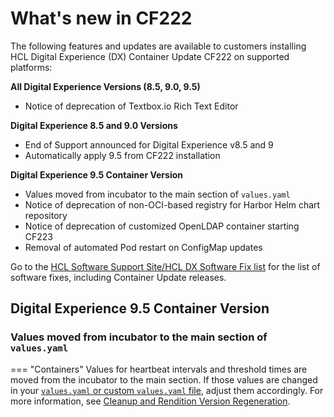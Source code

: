 # What's new in CF222

The following features and updates are available to customers installing HCL Digital Experience (DX) Container Update CF222 on supported platforms:

**All Digital Experience Versions (8.5, 9.0, 9.5)**

- Notice of deprecation of Textbox.io Rich Text Editor

**Digital Experience 8.5 and 9.0 Versions**

- End of Support announced for Digital Experience v8.5 and 9
- Automatically apply 9.5 from CF222 installation

**Digital Experience 9.5 Container Version**

- Values moved from incubator to the main section of `values.yaml`
- Notice of deprecation of non-OCI-based registry for Harbor Helm chart repository
- Notice of deprecation of customized OpenLDAP container starting CF223
- Removal of automated Pod restart on ConfigMap updates

Go to the [HCL Software Support Site/HCL DX Software Fix list](https://support.hcltechsw.com/csm?id=kb_article&sysparm_article=KB0013939&sys_kb_id=519ebc84db1c341055f38d6d13961959) for the list of software fixes, including Container Update releases.

## Digital Experience 9.5 Container Version

### Values moved from incubator to the main section of `values.yaml`

=== "Containers"
    Values for heartbeat intervals and threshold times are moved from the incubator to the main section. If those values are changed in your [`values.yaml` or custom `values.yaml` file](../../deployment/install/container/helm_deployment/preparation/mandatory_tasks/prepare_configuration.md#helm-chart-valuesyaml), adjust them accordingly. For more information, see [Cleanup and Rendition Version Regeneration](../../manage_content/digital_assets/configuration/rendition_version_regeneration_and_cleanup.md).
